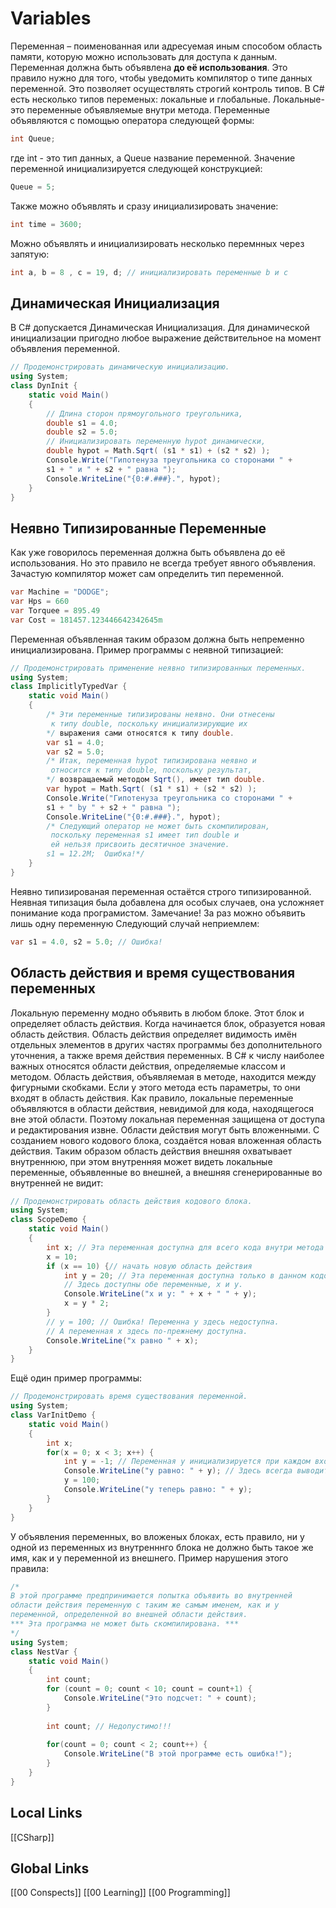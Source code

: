 # Variables 
Переменная – поименованная или адресуемая иным способом область памяти, которую можно использовать для доступа к данным.
Переменная должна быть объявлена __до её использования__. Это правило нужно для того, чтобы уведомить компилятор о типе данных переменной. Это позволяет осуществлять строгий контроль типов. 
В С# есть несколько типов переменых: локальные и глобальные.
Локальные-это переменные объявляемые внутри метода.
Переменные объявляются с помощью оператора следующей формы:
```csharp 
int Queue;
```
 где int - это тип данных, а Queue название переменной.
 Значение переменной инициализируется следующей конструкцией:
 ```csharp 
 Queue = 5;
 ```
 Также можно объявлять и сразу инициализировать значение:
 ```csharp 
 int time = 3600;
 ```
 Можно объявлять и инициализировать несколько перемнных через запятую:
 ```csharp
 int а, b = 8 , с = 19, d; // инициализировать переменные b и с
 ```
## Динамическая Инициализация 
В C# допускается Динамическая Инициализация. Для динамической инициализации пригодно любое выражение действительное на момент объявления переменной.
```csharp
// Продемонстрировать динамическую инициализацию.
using System;
class DynInit {
	static void Main() 
	{
		// Длина сторон прямоугольного треугольника,
		double s1 = 4.0;
		double s2 = 5.0;
		// Инициализировать переменную hypot динамически,
		double hypot = Math.Sqrt( (s1 * s1) + (s2 * s2) );
		Console.Write("Гипотенуза треугольника со сторонами " +
		s1 + " и " + s2 + " равна ");
		Console.WriteLine("{0:#.###}.", hypot);
	}
}
```
## Неявно Типизированные Переменные
Как уже говорилось переменная должна быть объявлена до её использования. Но это правило не всегда требует явного объявления. Зачастую компилятор может сам определить тип переменной. 
```csharp 
var Machine = "DODGE";
var Hps = 660
var Torquee = 895.49
var Cost = 181457.123446642342645m
```
Переменная объявленная таким образом должна быть непременно инициализирована.
Пример программы с неявной типизацией:
```csharp 
// Продемонстрировать применение неявно типизированных переменных.
using System;
class ImplicitlyTypedVar {
	static void Main() 
	{
		/* Эти переменные типизированы неявно. Они отнесены
		 к типу double, поскольку инициализирующие их
		*/ выражения сами относятся к типу double.
		var s1 = 4.0;
		var s2 = 5.0;
		/* Итак, переменная hypot типизирована неявно и
		 относится к типу double, поскольку результат,
		*/ возвращаемый методом Sqrt(), имеет тип double.
		var hypot = Math.Sqrt( (s1 * s1) + (s2 * s2) );
		Console.Write("Гипотенуза треугольника со сторонами " +
		s1 + " by " + s2 + " равна ");
		Console.WriteLine("{0:#.###}.", hypot);
		/* Следующий оператор не может быть скомпилирован,
		 поскольку переменная s1 имеет тип double и
		 ей нельзя присвоить десятичное значение.
		s1 = 12.2М;  Ошибка!*/ 
	}
}
```
Неявно типизированая переменная остаётся строго типизированной. Неявная типизация была добавлена для особых случаев, она усложняет понимание кода програмистом.
Замечание! 
За раз можно объявить лишь одну переменную 
Следующий случай неприемлем:
```csharp
var s1 = 4.0, s2 = 5.0; // Ошибка!
```
## Область действия и время существования переменных
Локальную переменну модно объявить в любом блоке. Этот блок и определяет область действия. Когда начинается блок, образуется новая область действия. Область действия определяет видимость имён отдельных элементов в других частях программы без дополнительного уточнения, а также время действия переменных. В C# к числу наиболее важных относятся области действия, определяемые классом и методом. 
Область действия, объявляемая в методе, находится между фигурными скобками. Если у этого метода есть параметры, то они входят в область действия. Как правило, локальные переменные объявляются в области действия, невидимой
для кода, находящегося вне этой области. Поэтому локальная переменная защищена от доступа и редактирования извне.
Области действия могут быть вложенными. С созданием нового кодового блока, создаётся новая вложенная область действия. Таким образом область действия внешняя охватывает внутреннюю, при этом внутренняя может видеть локальные переменные, объявленные во внешней, а внешняя сгенерированные во внутренней не видит:
```csharp
// Продемонстрировать область действия кодового блока.
using System;
class ScopeDemo {
	static void Main() 
	{
		int x; // Эта переменная доступна для всего кода внутри метода Main().
		х = 10;
		if (x == 10) {// начать новую область действия
			int у = 20; // Эта переменная доступна только в данном кодовом блоке.
			// Здесь доступны обе переменные, х и у.
			Console.WriteLine("х и у: " + х + " " + у);
			х = у * 2;
		}
		// у = 100; // Ошибка! Переменна у здесь недоступна.
		// А переменная х здесь по-прежнему доступна.
		Console.WriteLine("х равно " + х);
	}
}
```
Ещё один пример программы:
```csharp
// Продемонстрировать время существования переменной.
using System;
class VarInitDemo {
	static void Main() 
	{
		int x;
		for(x = 0; x < 3; x++) {
			int у = -1; // Переменная у инициализируется при каждом входе  в блок.
			Console.WriteLine("у равно: " + у); // Здесь всегда выводится -1
			у = 100;
			Console.WriteLine("у теперь равно: " + у);
		}
	}
}
```
У объявления переменных, во вложеных блоках, есть правило, ни у одной из переменных из внутренннго блока не должно быть такое же имя, как и у переменной из внешнего. 
Пример нарушения этого правила:
```csharp
/*
В этой программе предпринимается попытка объявить во внутренней
области действия переменную с таким же самым именем, как и у
переменной, определенной во внешней области действия.
*** Эта программа не может быть скомпилирована. ***
*/
using System;
class NestVar {
	static void Main() 
	{
		int count;
		for (count = 0; count < 10; count = count+1) {
			Console.WriteLine("Это подсчет: " + count);
		}
		
		int count; // Недопустимо!!!
		
		for(count = 0; count < 2; count++) {
			Console.WriteLine("В этой программе есть ошибка!");
		}
	}
}

```



 


## Local Links 
[[CSharp]]


## Global Links
[[00 Conspects]]
[[00 Learning]]
[[00 Programming]]
